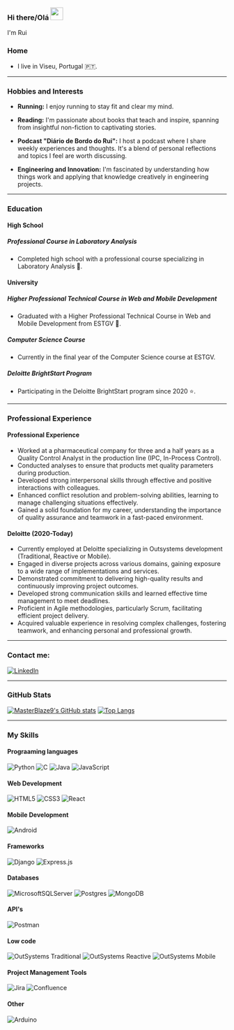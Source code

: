 ### Hi there/Olá <img src="https://github.com/TheDudeThatCode/TheDudeThatCode/blob/master/Assets/Hi.gif" width="29px">
I'm Rui

### Home
- I live in Viseu, Portugal :portugal:.

---

### Hobbies and Interests

- **Running:** I enjoy running to stay fit and clear my mind.
  
- **Reading:** I'm passionate about books that teach and inspire, spanning from insightful non-fiction to captivating stories.

- **Podcast "Diário de Bordo do Rui":** I host a podcast where I share weekly experiences and thoughts. It's a blend of personal reflections and topics I feel are worth discussing.

- **Engineering and Innovation:** I'm fascinated by understanding how things work and applying that knowledge creatively in engineering projects.

---
### Education

#### High School

##### Professional Course in Laboratory Analysis
- Completed high school with a professional course specializing in Laboratory Analysis :test_tube:.

#### University

##### Higher Professional Technical Course in Web and Mobile Development
- Graduated with a Higher Professional Technical Course in Web and Mobile Development from ESTGV :school:.

##### Computer Science Course
- Currently in the final year of the Computer Science course at ESTGV.

##### Deloitte BrightStart Program
- Participating in the Deloitte BrightStart program since 2020 :star:.
  
---

### Professional Experience

#### Professional Experience
- Worked at a pharmaceutical company for three and a half years as a Quality Control Analyst in the production line (IPC, In-Process Control).
- Conducted analyses to ensure that products met quality parameters during production.
- Developed strong interpersonal skills through effective and positive interactions with colleagues.
- Enhanced conflict resolution and problem-solving abilities, learning to manage challenging situations effectively.
- Gained a solid foundation for my career, understanding the importance of quality assurance and teamwork in a fast-paced environment.

#### Deloitte (2020-Today)

- Currently employed at Deloitte specializing in Outsystems development (Traditional, Reactive or Mobile).
- Engaged in diverse projects across various domains, gaining exposure to a wide range of implementations and services.
- Demonstrated commitment to delivering high-quality results and continuously improving project outcomes.
- Developed strong communication skills and learned effective time management to meet deadlines.
- Proficient in Agile methodologies, particularly Scrum, facilitating efficient project delivery.
- Acquired valuable experience in resolving complex challenges, fostering teamwork, and enhancing personal and professional growth.

---

### Contact me:
[![LinkedIn](https://img.shields.io/badge/LinkedIn-Rui%20Sim%C3%B5es-blue?style=flat-square&logo=linkedin)](https://www.linkedin.com/in/rui-sim%C3%B5es-0001441b7/)

---

### GitHub Stats
[![MasterBlaze9's GitHub stats](https://github-readme-stats.vercel.app/api?username=masterblaze9&show_icons=true&theme=radical)](https://github.com/masterblaze9/github-readme-stats)
[![Top Langs](https://github-readme-stats.vercel.app/api/top-langs/?username=masterblaze9&layout=compact&theme=radical)](https://github.com/masterblaze9/github-readme-stats)

---

### My Skills

#### Prograaming languages
![Python](https://img.shields.io/badge/python-3670A0?style=for-the-badge&logo=python&logoColor=ffdd54)
![C](https://img.shields.io/badge/C-00599C?style=for-the-badge&logo=c&logoColor=white)
![Java](https://img.shields.io/badge/java-%23ED8B00.svg?style=for-the-badge&logo=openjdk&logoColor=white)
![JavaScript](https://img.shields.io/badge/JavaScript-F7DF1E?style=for-the-badge&logo=javascript&logoColor=black)

#### Web Development

![HTML5](https://img.shields.io/badge/html5-%23E34F26.svg?style=for-the-badge&logo=html5&logoColor=white)
![CSS3](https://img.shields.io/badge/css3-%231572B6.svg?style=for-the-badge&logo=css3&logoColor=white)
![React](https://img.shields.io/badge/react-%2320232a.svg?style=for-the-badge&logo=react&logoColor=%2361DAFB)

#### Mobile Development
![Android](https://img.shields.io/badge/Android-3DDC84?style=for-the-badge&logo=android&logoColor=white)

#### Frameworks
![Django](https://img.shields.io/badge/Django-092E20?style=for-the-badge&logo=django&logoColor=white)
![Express.js](https://img.shields.io/badge/express.js-%23404d59.svg?style=for-the-badge&logo=express&logoColor=%2361DAFB)

#### Databases
![MicrosoftSQLServer](https://img.shields.io/badge/Microsoft%20SQL%20Server-CC2927?style=for-the-badge&logo=microsoft%20sql%20server&logoColor=white)
![Postgres](https://img.shields.io/badge/postgres-%23316192.svg?style=for-the-badge&logo=postgresql&logoColor=white)
![MongoDB](https://img.shields.io/badge/MongoDB-%234ea94b.svg?style=for-the-badge&logo=mongodb&logoColor=white)

#### API's
![Postman](https://img.shields.io/badge/Postman-FF6C37?style=for-the-badge&logo=postman&logoColor=white)

#### Low code
![OutSystems Traditional](https://img.shields.io/badge/OutSystems%20Traditional-EF2D5E?style=for-the-badge&logo=outsystems&logoColor=white)
![OutSystems Reactive](https://img.shields.io/badge/OutSystems%20Reactive-EF2D5E?style=for-the-badge&logo=outsystems&logoColor=white)
![OutSystems Mobile](https://img.shields.io/badge/OutSystems%20Mobile-EF2D5E?style=for-the-badge&logo=outsystems&logoColor=white)

#### Project Management Tools
![Jira](https://img.shields.io/badge/jira-%230A0FFF.svg?style=for-the-badge&logo=jira&logoColor=white)
![Confluence](https://img.shields.io/badge/confluence-%23172BF4.svg?style=for-the-badge&logo=confluence&logoColor=white)

#### Other
![Arduino](https://img.shields.io/badge/-Arduino-00979D?style=for-the-badge&logo=Arduino&logoColor=white)

